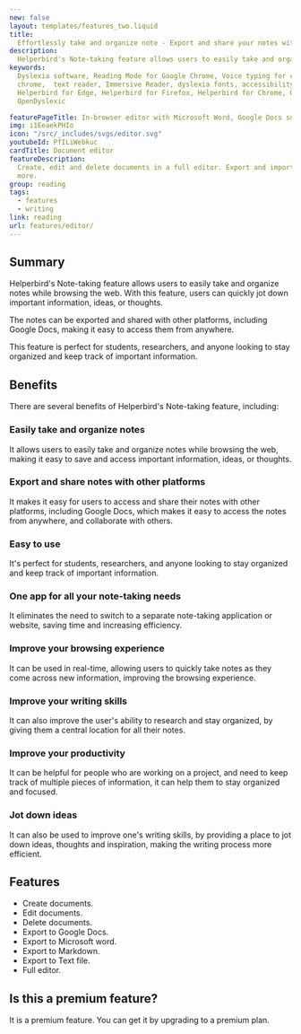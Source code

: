 ```yaml
---
new: false
layout: templates/features_two.liquid
title:
  Effortlessly take and organize note - Export and share your notes with other platforms
description:
  Helperbird's Note-taking feature allows users to easily take and organize notes while browsing the web. With this feature, users can quickly jot down important information, ideas, or thoughts. The notes can be exported and shared with other platforms, including Google Docs, making it easy to access them from anywhere. This feature is perfect for students, researchers, and anyone looking to stay organized and keep track of important information.
keywords:
  Dyslexia software, Reading Mode for Google Chrome, Voice typing for chrome, Text to speech for
  chrome,  text reader, Immersive Reader, dyslexia fonts, accessibility software, dyslexia software,
  Helperbird for Edge, Helperbird for Firefox, Helperbird for Chrome, Opendyslexic for Chrome,
  OpenDyslexic

featurePageTitle: In-browser editor with Microsoft Word, Google Docs support
img: i1EeaekPHIo
icon: "/src/_includes/svgs/editor.svg"
youtubeId: PfILiWebkuc
cardTitle: Document editor
featureDescription:
  Create, edit and delete documents in a full editor. Export and import to Google docs, Markdown and
  more.
group: reading
tags: 
  - features
  - writing
link: reading
url: features/editor/
---
```




## Summary
Helperbird's Note-taking feature allows users to easily take and organize notes while browsing the web. With this feature, users can quickly jot down important information, ideas, or thoughts. 

The notes can be exported and shared with other platforms, including Google Docs, making it easy to access them from anywhere. 

This feature is perfect for students, researchers, and anyone looking to stay organized and keep track of important information.


## Benefits
There are several benefits of Helperbird's Note-taking feature, including:

### Easily take and organize notes
It allows users to easily take and organize notes while browsing the web, making it easy to save and access important information, ideas, or thoughts.

### Export and share notes with other platforms
It makes it easy for users to access and share their notes with other platforms, including Google Docs, which makes it easy to access the notes from anywhere, and collaborate with others.


### Easy to use
It's perfect for students, researchers, and anyone looking to stay organized and keep track of important information.

### One app for all your note-taking needs
It eliminates the need to switch to a separate note-taking application or website, saving time and increasing efficiency.

### Improve your browsing experience
It can be used in real-time, allowing users to quickly take notes as they come across new information, improving the browsing experience.

### Improve your writing skills
It can also improve the user's ability to research and stay organized, by giving them a central location for all their notes.

### Improve your productivity
It can be helpful for people who are working on a project, and need to keep track of multiple pieces of information, it can help them to stay organized and focused.

### Jot down ideas
It can also be used to improve one's writing skills, by providing a place to jot down ideas, thoughts and inspiration, making the writing process more efficient.


## Features
     
- Create documents.
- Edit documents.
- Delete documents.
- Export to Google Docs.
- Export to Microsoft word.
- Export to Markdown.
- Export to Text file.
- Full editor.

## Is this a premium feature?
It is a premium feature. You can get it by upgrading to a premium plan.



























